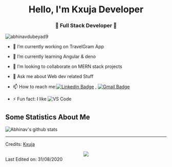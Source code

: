 
<h1 align="center"> Hello, I'm Kxuja Developer</h1>
<h3 align="center">🚀 Full Stack Developer 🚀</h3>

<p align="left"> <img src="https://komarev.com/ghpvc/?username=kxuja" alt="abhinavdubeyad9" /> </p>

- 🔭 I’m currently working on TravelGram App
- 🌱 I’m currently learning Angular & deno
- 👯 I’m looking to collaborate on MERN stack projects
- 💬 Ask me about Web dev related Stuff
- 📫 How to reach me:[![Linkedin Badge](https://img.shields.io/badge/-LinkedIn-blue?style=flat-square&logo=Linkedin&logoColor=white&link=)](https://www.linkedin.com/in/abhinav-dubey-26823316a/) 
, [![Gmail Badge](https://img.shields.io/badge/-Gmail-c14438?style=flat-square&logo=Gmail&logoColor=white&link=mailto:shuklaraghav321.com)](mailto:dubey.kxuja@gmail.com)

- ⚡ Fun fact: I like ![VS Code](http://img.shields.io/badge/-VS%20Code-007ACC?style=flat-square&logo=visual-studio-code&logoColor=ffffff)

## Some Statistics About Me
![Abhinav's github stats](https://github-readme-stats.vercel.app/api?username=kxuja&include_all_commits=true&count_private=true&show_owner=true&show_icons=true&theme=merko)<br>

----
Credits: [Kxuja](https://github.com/kxuja)
<div align = "center">
  <img align="center" src= "https://github-profile-trophy.vercel.app/?username=kxuja&theme=gruvbox&margin-w=10" />
</div>
Last Edited on: 31/08/2020

